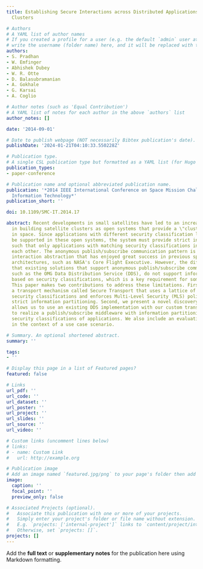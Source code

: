 ```yaml
---
title: Establishing Secure Interactions across Distributed Applications in Satellite
  Clusters

# Authors
# A YAML list of author names
# If you created a profile for a user (e.g. the default `admin` user at `content/authors/admin/`), 
# write the username (folder name) here, and it will be replaced with their full name and linked to their profile.
authors:
- S. Pradhan
- W. Emfinger
- Abhishek Dubey
- W. R. Otte
- D. Balasubramanian
- A. Gokhale
- G. Karsai
- A. Coglio

# Author notes (such as 'Equal Contribution')
# A YAML list of notes for each author in the above `authors` list
author_notes: []

date: '2014-09-01'

# Date to publish webpage (NOT necessarily Bibtex publication's date).
publishDate: '2024-01-21T04:10:33.550228Z'

# Publication type.
# A single CSL publication type but formatted as a YAML list (for Hugo requirements).
publication_types:
- paper-conference

# Publication name and optional abbreviated publication name.
publication: '*2014 IEEE International Conference on Space Mission Challenges for
  Information Technology*'
publication_short: ''

doi: 10.1109/SMC-IT.2014.17

abstract: Recent developments in small satellites have led to an increasing interest
  in building satellite clusters as open systems that provide a \"cluster-as-a-service\"
  in space. Since applications with different security classification levels must
  be supported in these open systems, the system must provide strict information partitioning
  such that only applications with matching security classifications interact with
  each other. The anonymous publish/subscribe communication pattern is a powerful
  interaction abstraction that has enjoyed great success in previous space software
  architectures, such as NASA's Core Flight Executive. However, the difficulty is
  that existing solutions that support anonymous publish/subscribe communication,
  such as the OMG Data Distribution Service (DDS), do not support information partitioning
  based on security classifications, which is a key requirement for some systems.
  This paper makes two contributions to address these limitations. First, we present
  a transport mechanism called Secure Transport that uses a lattice of labels to represent
  security classifications and enforces Multi-Level Security (MLS) policies to ensure
  strict information partitioning. Second, we present a novel discovery service that
  allows us to use an existing DDS implementation with our custom transport mechanism
  to realize a publish/subscribe middleware with information partitioning based on
  security classifications of applications. We also include an evaluation of our solution
  in the context of a use case scenario.

# Summary. An optional shortened abstract.
summary: ''

tags:
- ''

# Display this page in a list of Featured pages?
featured: false

# Links
url_pdf: ''
url_code: ''
url_dataset: ''
url_poster: ''
url_project: ''
url_slides: ''
url_source: ''
url_video: ''

# Custom links (uncomment lines below)
# links:
# - name: Custom Link
#   url: http://example.org

# Publication image
# Add an image named `featured.jpg/png` to your page's folder then add a caption below.
image:
  caption: ''
  focal_point: ''
  preview_only: false

# Associated Projects (optional).
#   Associate this publication with one or more of your projects.
#   Simply enter your project's folder or file name without extension.
#   E.g. `projects: ['internal-project']` links to `content/project/internal-project/index.md`.
#   Otherwise, set `projects: []`.
projects: []
---
```


Add the **full text** or **supplementary notes** for the publication here using Markdown formatting.
